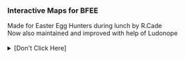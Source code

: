 <h3>Interactive Maps for BFEE</h3>
Made for Easter Egg Hunters during lunch by R.Cade <br>
Now also maintained and improved with help of Ludonope <br>
<br>
<details><summary> [Don't Click Here] </summary><p>
<b>
† Nothing <br>
† Here <br>
† Told <br>
† You <br>
† So <br>
</b>
</sub>
	
<br>
<details><summary> [Don't Click Here] </summary><p>
<b>
† Nothing <br>
† Here <br>
† Told <br>
† You <br>
† So <br>
</b>
</sub>
	
<br>
<details><summary> [Don't Click Here] </summary><p>
<b>
† Nothing <br>
† Here <br>
† Told <br>
† You <br>
† So <br>
</b>
</sub>

<br>
<details><summary> [Don't Click Here] </summary><p>
<b>
† Nothing <br>
† Here <br>
† Told <br>
† You <br>
† So <br>
</b>
</sub>
